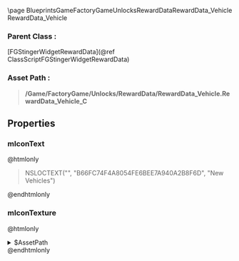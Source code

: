 \page BlueprintsGameFactoryGameUnlocksRewardDataRewardData_Vehicle RewardData_Vehicle
### Parent Class :
[FGStingerWidgetRewardData](@ref ClassScriptFGStingerWidgetRewardData)
### Asset Path :
<b><blockquote>/Game/FactoryGame/Unlocks/RewardData/RewardData_Vehicle.RewardData_Vehicle_C</blockquote></b>
## Properties

### mIconText
@htmlonly
<blockquote>NSLOCTEXT("", "B66FC74F4A8054FE6BEE7A940A2B8F6D", "New Vehicles")</blockquote>
@endhtmlonly

### mIconTexture
@htmlonly
<details>
 <summary>$AssetPath</summary>
<b><a href="_blueprints_game_factory_game_interface_u_i_assets_small_icons_small_icon__vehicle.html"><blockquote>SmallIcon_Vehicle</blockquote></a></b>
</details>
@endhtmlonly

